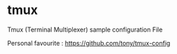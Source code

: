 # tmux
Tmux (Terminal Multiplexer) sample configuration File

Personal favourite : https://github.com/tony/tmux-config
